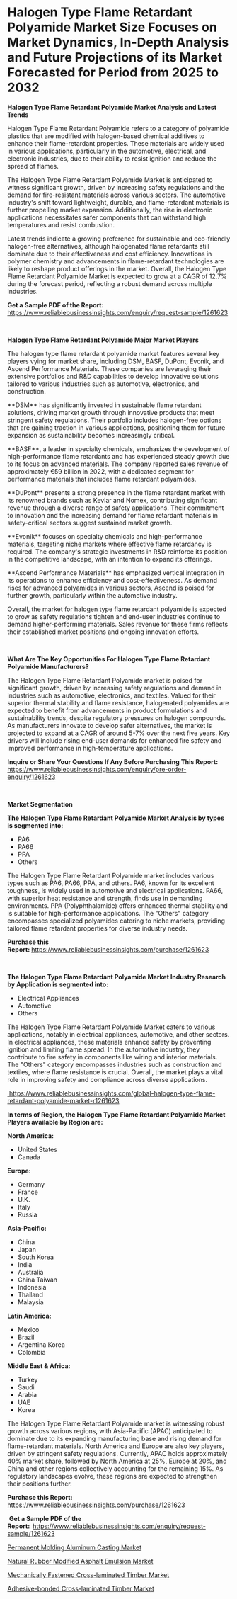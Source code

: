 <p><h1>Halogen Type Flame Retardant Polyamide Market Size Focuses on Market Dynamics, In-Depth Analysis and Future Projections of its Market Forecasted for Period from 2025 to 2032</h1></p><p><strong>Halogen Type Flame Retardant Polyamide Market Analysis and Latest Trends</strong></p>
<p><p>Halogen Type Flame Retardant Polyamide refers to a category of polyamide plastics that are modified with halogen-based chemical additives to enhance their flame-retardant properties. These materials are widely used in various applications, particularly in the automotive, electrical, and electronic industries, due to their ability to resist ignition and reduce the spread of flames. </p><p>The Halogen Type Flame Retardant Polyamide Market is anticipated to witness significant growth, driven by increasing safety regulations and the demand for fire-resistant materials across various sectors. The automotive industry's shift toward lightweight, durable, and flame-retardant materials is further propelling market expansion. Additionally, the rise in electronic applications necessitates safer components that can withstand high temperatures and resist combustion.</p><p>Latest trends indicate a growing preference for sustainable and eco-friendly halogen-free alternatives, although halogenated flame retardants still dominate due to their effectiveness and cost efficiency. Innovations in polymer chemistry and advancements in flame-retardant technologies are likely to reshape product offerings in the market. Overall, the Halogen Type Flame Retardant Polyamide Market is expected to grow at a CAGR of 12.7% during the forecast period, reflecting a robust demand across multiple industries.</p></p>
<p><strong>Get a Sample PDF of the Report:&nbsp;</strong> <a href="https://www.reliablebusinessinsights.com/enquiry/request-sample/1261623?utm_campaign=1847&utm_medium=2&utm_source=Github&utm_content=ia&utm_term=02022025&utm_id=halogen-type-flame-retardant-polyamide">https://www.reliablebusinessinsights.com/enquiry/request-sample/1261623</a></p>
<p>&nbsp;</p>
<p><strong>Halogen Type Flame Retardant Polyamide Major Market Players</strong></p>
<p><p>The halogen type flame retardant polyamide market features several key players vying for market share, including DSM, BASF, DuPont, Evonik, and Ascend Performance Materials. These companies are leveraging their extensive portfolios and R&D capabilities to develop innovative solutions tailored to various industries such as automotive, electronics, and construction.</p><p>**DSM** has significantly invested in sustainable flame retardant solutions, driving market growth through innovative products that meet stringent safety regulations. Their portfolio includes halogen-free options that are gaining traction in various applications, positioning them for future expansion as sustainability becomes increasingly critical.</p><p>**BASF**, a leader in specialty chemicals, emphasizes the development of high-performance flame retardants and has experienced steady growth due to its focus on advanced materials. The company reported sales revenue of approximately €59 billion in 2022, with a dedicated segment for performance materials that includes flame retardant polyamides.</p><p>**DuPont** presents a strong presence in the flame retardant market with its renowned brands such as Kevlar and Nomex, contributing significant revenue through a diverse range of safety applications. Their commitment to innovation and the increasing demand for flame retardant materials in safety-critical sectors suggest sustained market growth.</p><p>**Evonik** focuses on specialty chemicals and high-performance materials, targeting niche markets where effective flame retardancy is required. The company's strategic investments in R&D reinforce its position in the competitive landscape, with an intention to expand its offerings.</p><p>**Ascend Performance Materials** has emphasized vertical integration in its operations to enhance efficiency and cost-effectiveness. As demand rises for advanced polyamides in various sectors, Ascend is poised for further growth, particularly within the automotive industry.</p><p>Overall, the market for halogen type flame retardant polyamide is expected to grow as safety regulations tighten and end-user industries continue to demand higher-performing materials. Sales revenue for these firms reflects their established market positions and ongoing innovation efforts.</p></p>
<p>&nbsp;</p>
<p><strong>What Are The Key Opportunities For Halogen Type Flame Retardant Polyamide Manufacturers?</strong></p>
<p><p>The Halogen Type Flame Retardant Polyamide market is poised for significant growth, driven by increasing safety regulations and demand in industries such as automotive, electronics, and textiles. Valued for their superior thermal stability and flame resistance, halogenated polyamides are expected to benefit from advancements in product formulations and sustainability trends, despite regulatory pressures on halogen compounds. As manufacturers innovate to develop safer alternatives, the market is projected to expand at a CAGR of around 5-7% over the next five years. Key drivers will include rising end-user demands for enhanced fire safety and improved performance in high-temperature applications.</p></p>
<p><strong>Inquire or Share Your Questions If Any Before Purchasing This Report:</strong> <a href="https://www.reliablebusinessinsights.com/enquiry/pre-order-enquiry/1261623?utm_campaign=1847&utm_medium=2&utm_source=Github&utm_content=ia&utm_term=02022025&utm_id=halogen-type-flame-retardant-polyamide">https://www.reliablebusinessinsights.com/enquiry/pre-order-enquiry/1261623</a></p>
<p>&nbsp;</p>
<p><strong>Market Segmentation</strong></p>
<p><strong>The Halogen Type Flame Retardant Polyamide Market Analysis by types is segmented into:</strong></p>
<p><ul><li>PA6</li><li>PA66</li><li>PPA</li><li>Others</li></ul></p>
<p><p>The Halogen Type Flame Retardant Polyamide market includes various types such as PA6, PA66, PPA, and others. PA6, known for its excellent toughness, is widely used in automotive and electrical applications. PA66, with superior heat resistance and strength, finds use in demanding environments. PPA (Polyphthalamide) offers enhanced thermal stability and is suitable for high-performance applications. The "Others" category encompasses specialized polyamides catering to niche markets, providing tailored flame retardant properties for diverse industry needs.</p></p>
<p><strong>Purchase this Report:&nbsp;</strong><a href="https://www.reliablebusinessinsights.com/purchase/1261623?utm_campaign=1847&utm_medium=2&utm_source=Github&utm_content=ia&utm_term=02022025&utm_id=halogen-type-flame-retardant-polyamide">https://www.reliablebusinessinsights.com/purchase/1261623</a></p>
<p>&nbsp;</p>
<p><strong>The Halogen Type Flame Retardant Polyamide Market Industry Research by Application is segmented into:</strong></p>
<p><ul><li>Electrical Appliances</li><li>Automotive</li><li>Others</li></ul></p>
<p><p>The Halogen Type Flame Retardant Polyamide Market caters to various applications, notably in electrical appliances, automotive, and other sectors. In electrical appliances, these materials enhance safety by preventing ignition and limiting flame spread. In the automotive industry, they contribute to fire safety in components like wiring and interior materials. The "Others" category encompasses industries such as construction and textiles, where flame resistance is crucial. Overall, the market plays a vital role in improving safety and compliance across diverse applications.</p></p>
<p><a href="https://www.reliablebusinessinsights.com/global-halogen-type-flame-retardant-polyamide-market-r1261623?utm_campaign=1847&utm_medium=2&utm_source=Github&utm_content=ia&utm_term=02022025&utm_id=halogen-type-flame-retardant-polyamide">&nbsp;https://www.reliablebusinessinsights.com/global-halogen-type-flame-retardant-polyamide-market-r1261623</a></p>
<p><strong>In terms of Region, the Halogen Type Flame Retardant Polyamide Market Players available by Region are:</strong></p>
<p>
    <p> <strong> North America: </strong>
        <ul>
            <li>United States</li>
            <li>Canada</li>
        </ul>
        </p> 
    <p> <strong> Europe: </strong>
        <ul>
            <li>Germany</li>
            <li>France</li>
            <li>U.K.</li>
            <li>Italy</li>
            <li>Russia</li>
        </ul>
        </p> 
    <p> <strong> Asia-Pacific: </strong>
        <ul>
            <li>China</li>
            <li>Japan</li>
            <li>South Korea</li>
            <li>India</li>
            <li>Australia</li>
            <li>China Taiwan</li>
            <li>Indonesia</li>
            <li>Thailand</li>
            <li>Malaysia</li>
        </ul>
        </p> 
    <p> <strong> Latin America: </strong>
        <ul>
            <li>Mexico</li>
            <li>Brazil</li>
            <li>Argentina Korea</li>
            <li>Colombia</li>
        </ul>
        </p> 
    <p> <strong> Middle East & Africa: </strong>
        <ul>
            <li>Turkey</li>
            <li>Saudi</li>
            <li>Arabia</li>
            <li>UAE</li>
            <li>Korea</li>
        </ul>
    </p>
    </p>
<p><p>The Halogen Type Flame Retardant Polyamide market is witnessing robust growth across various regions, with Asia-Pacific (APAC) anticipated to dominate due to its expanding manufacturing base and rising demand for flame-retardant materials. North America and Europe are also key players, driven by stringent safety regulations. Currently, APAC holds approximately 40% market share, followed by North America at 25%, Europe at 20%, and China and other regions collectively accounting for the remaining 15%. As regulatory landscapes evolve, these regions are expected to strengthen their positions further.</p></p>
<p><strong>Purchase this Report: </strong><a href="https://www.reliablebusinessinsights.com/purchase/1261623?utm_campaign=1847&utm_medium=2&utm_source=Github&utm_content=ia&utm_term=02022025&utm_id=halogen-type-flame-retardant-polyamide">https://www.reliablebusinessinsights.com/purchase/1261623</a></p>
<p>&nbsp;<strong>Get a Sample PDF of the Report:&nbsp;&nbsp;</strong><a href="https://www.reliablebusinessinsights.com/enquiry/request-sample/1261623?utm_campaign=1847&utm_medium=2&utm_source=Github&utm_content=ia&utm_term=02022025&utm_id=halogen-type-flame-retardant-polyamide">https://www.reliablebusinessinsights.com/enquiry/request-sample/1261623</a></p>
<p><strong></strong></p>
<p><p><a href="https://github.com/taxyevgwlle/Market-Research-Report-List-1/blob/main/permanent-molding-aluminum-casting-market.md?utm_campaign=1847&utm_medium=2&utm_source=Github&utm_content=ia&utm_term=02022025&utm_id=halogen-type-flame-retardant-polyamide">Permanent Molding Aluminum Casting Market</a></p><p><a href="https://github.com/ezahdyre/Market-Research-Report-List-1/blob/main/natural-rubber-modified-asphalt-emulsion-market.md?utm_campaign=1847&utm_medium=2&utm_source=Github&utm_content=ia&utm_term=02022025&utm_id=halogen-type-flame-retardant-polyamide">Natural Rubber Modified Asphalt Emulsion Market</a></p><p><a href="https://github.com/kaqiewan/Market-Research-Report-List-1/blob/main/mechanically-fastened-cross-laminated-timber-market.md?utm_campaign=1847&utm_medium=2&utm_source=Github&utm_content=ia&utm_term=02022025&utm_id=halogen-type-flame-retardant-polyamide">Mechanically Fastened Cross-laminated Timber Market</a></p><p><a href="https://github.com/verikaahova/Market-Research-Report-List-1/blob/main/adhesive-bonded-cross-laminated-timber-market.md?utm_campaign=1847&utm_medium=2&utm_source=Github&utm_content=ia&utm_term=02022025&utm_id=halogen-type-flame-retardant-polyamide">Adhesive-bonded Cross-laminated Timber Market</a></p></p>